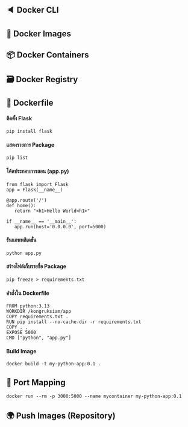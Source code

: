 ## 🔈 Docker CLI

## 🐳 Docker Images


## 📦 Docker Containers


## 🗃️ Docker Registry

## 📝 Dockerfile

#### ติดตั้ง Flask
```
pip install flask
```
#### แสดงรายการ Package
```
pip list
```

#### โค้ดประกอบการสอน (app.py)
```
from flask import Flask
app = Flask(__name__)

@app.route('/')
def home():
   return "<h1>Hello World<h1>"

if __name__ == '__main__':
   app.run(host='0.0.0.0', port=5000)

```

#### รันแอพพลิเคชั่น

```
python app.py
```

#### สร้างไฟล์เก็บรายชื่อ Package
```
pip freeze > requirements.txt
```

#### คำสั่งใน Dockerfile

```
FROM python:3.13
WORKDIR /kongruksiam/app
COPY requirements.txt .
RUN pip install --no-cache-dir -r requirements.txt
COPY . .
EXPOSE 5000
CMD ["python", "app.py"]
```

#### Build Image

```
docker build -t my-python-app:0.1 .
```

## 🚪 Port Mapping
```
docker run --rm -p 3000:5000 --name mycontainer my-python-app:0.1
```

## 🌍 Push Images (Repository)
